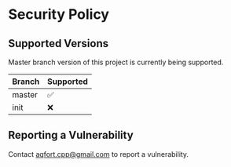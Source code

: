 # Security Policy

## Supported Versions

Master branch version of this project is currently being supported.

| Branch | Supported          |
| ------ | ------------------ |
| master | :white_check_mark: |
| init   | :x:                |

## Reporting a Vulnerability

Contact aqfort.cpp@gmail.com to report a vulnerability.
